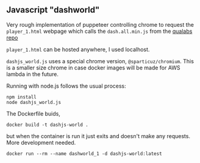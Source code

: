
## Javascript "dashworld"

Very rough implementation of puppeteer controlling chrome to request the
`player_1.html` webpage which calls the `dash.all.min.js`
from the [qualabs repo](https://github.com/montevideo-tech/cmcd-analyzer/blob/feature/cmcd-v2-demuxed/analyzer-dashboard/public/dash.all.min.js)

`player_1.html` can be hosted anywhere, I used localhost.

`dashjs_world.js` uses a special chrome version, `@sparticuz/chromium`.
This is a smaller size chrome in case docker images will be made for AWS lambda in the future.

Running with node.js follows the usual process:
```
npm install
node dashjs_world.js
```

The Dockerfile buids, 
```
docker build -t dashjs-world .
```
but when the container is run it just exits and doesn't make any requests. More development needed.
```
docker run --rm --name dashworld_1 -d dashjs-world:latest
```



